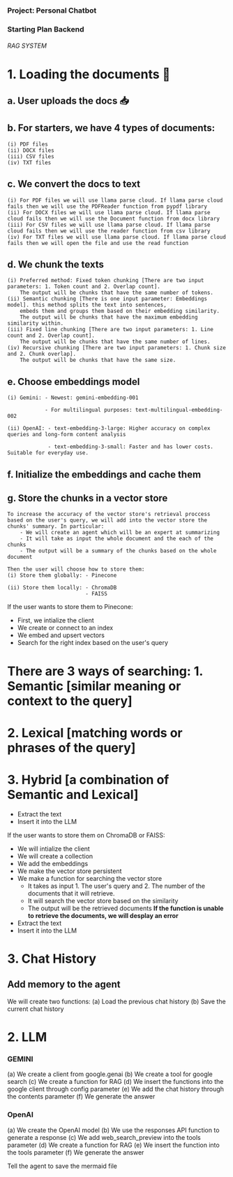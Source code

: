 ### Project: Personal Chatbot ###

### Starting Plan Backend


###### RAG SYSTEM ######

# 1. Loading the documents 📑

## a. User uploads the docs 📥
## b. For starters, we have 4 types of documents:
    (i) PDF files
    (ii) DOCX files
    (iii) CSV files
    (iv) TXT files
## c. We convert the docs to text
    (i) For PDF files we will use llama parse cloud. If llama parse cloud fails then we will use the PDFReader function from pypdf library 
    (ii) For DOCX files we will use llama parse cloud. If llama parse cloud fails then we will use the Document function from docx library
    (iii) For CSV files we will use llama parse cloud. If llama parse cloud fails then we will use the reader function from csv library
    (iv) For TXT files we will use llama parse cloud. If llama parse cloud fails then we will open the file and use the read function
## d. We chunk the texts 
    (i) Preferred method: Fixed token chunking [There are two input parameters: 1. Token count and 2. Overlap count].
        The output will be chunks that have the same number of tokens.
    (ii) Semantic chunking [There is one input parameter: Embeddings model]. this method splits the text into sentences,
        embeds them and groups them based on their embedding similarity. 
        The output will be chunks that have the maximum embedding similarity within. 
    (iii) Fixed line chunking [There are two input parameters: 1. Line count and 2. Overlap count].
        The output will be chunks that have the same number of lines.
    (iv) Recursive chunking [There are two input parameters: 1. Chunk size and 2. Chunk overlap].
        The output will be chunks that have the same size.
## e. Choose embeddings model
    (i) Gemini: - Newest: gemini-embedding-001

                - For multilingual purposes: text-multilingual-embedding-002

    (ii) OpenAI: - text-embedding-3-large: Higher accuracy on complex queries and long-form content analysis

                 - text-embedding-3-small: Faster and has lower costs.  Suitable for everyday use.
## f. Initialize the embeddings and cache them
## g. Store the chunks in a vector store
    To increase the accuracy of the vector store's retrieval proccess based on the user's query, we will add into the vector store the chunks' summary. In particular:
        - We will create an agent which will be an expert at summarizing
        - It will take as input the whole document and the each of the chunks
        - The output will be a summary of the chunks based on the whole document

    Then the user will choose how to store them:
    (i) Store them globally: - Pinecone

    (ii) Store them locally: - ChromaDB
                             - FAISS

If the user wants to store them to Pinecone:
 - First, we intialize the client
 - We create or connect to an index
 - We embed and upsert vectors
 - Search for the right index based on the user's query
#  There are 3 ways of searching: 1. Semantic [similar meaning or context to the query]
#                                 2. Lexical [matching words or phrases of the query]
#                                 3. Hybrid [a combination of Semantic and Lexical]
 - Extract the text
 - Insert it into the LLM

If the user wants to store them on ChromaDB or FAISS:
 - We will intialize the client
 - We will create a collection
 - We add the embeddings 
 - We make the vector store persistent
 - We make a function for searching the vector store
    * It takes as input 1. The user's query and 2. The number of the documents that it will retrieve.
    * It will search the vector store based on the similarity
    * The output will be the retrieved documents 
    **If the function is unable to retrieve the documents, we will desplay an error**
 - Extract the text
 - Insert it into the LLM


# 3. Chat History 

## Add memory to the agent

We will create two functions:
(a) Load the previous chat history
(b) Save the current chat history


# 2. LLM

### GEMINI ###  
(a) We create a client from google.genai
(b) We create a tool for google search 
(c) We create a function for RAG
(d) We insert the functions into the google client through config parameter
(e) We add the chat history through the contents parameter
(f) We generate the answer

### OpenAI ###
(a) We create the OpenAI model 
(b) We use the responses API function to generate a response
(c) We add web_search_preview into the tools parameter 
(d) We create a function for RAG 
(e) We insert the function into the tools parameter 
(f) We generate the answer


Tell the agent to save the mermaid file